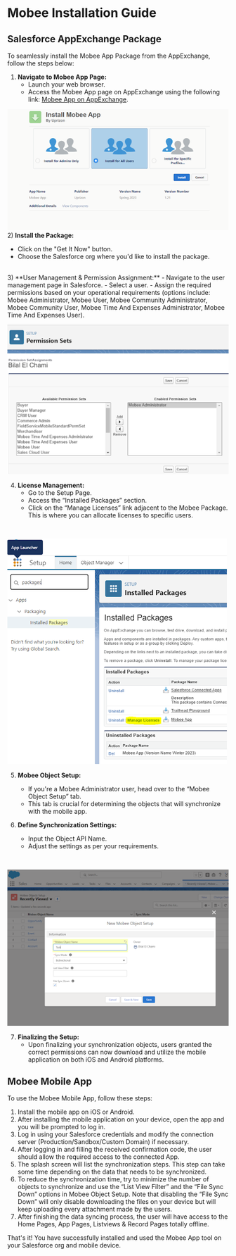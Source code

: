 # Mobee Installation Guide

## Salesforce AppExchange Package

To seamlessly install the Mobee App Package from the AppExchange, follow the steps below:

1) **Navigate to Mobee App Page:**
   - Launch your web browser.
   - Access the Mobee App page on AppExchange using the following link: [Mobee App on AppExchange](https://appexchange.salesforce.com/appxListingDetail?listingId=a0N3u00000ONmC7EAL&tab=e).
   
![Sample Image](./img/app_exchange.png)
<br />
2) **Install the Package:**
   - Click on the "Get It Now" button.
   - Choose the Salesforce org where you'd like to install the package.
<br />
3) **User Management & Permission Assignment:**
   - Navigate to the user management page in Salesforce.
   - Select a user.
   - Assign the required permissions based on your operational requirements (options include: Mobee Administrator, Mobee User, Mobee Community Administrator, Mobee Community User, Mobee Time And Expenses Administrator, Mobee Time And Expenses User).
<br />

![Sample Image](./img/permission.png)
<br />

4) **License Management:**
   - Go to the Setup Page.
   - Access the “Installed Packages” section.
   - Click on the “Manage Licenses” link adjacent to the Mobee Package. This is where you can allocate licenses to specific users.
<br />

![Sample Image](./img/installed_packages.png)
<br />

5) **Mobee Object Setup:**
   - If you're a Mobee Administrator user, head over to the “Mobee Object Setup” tab.
   - This tab is crucial for determining the objects that will synchronize with the mobile app.

6) **Define Synchronization Settings:**
   - Input the Object API Name.
   - Adjust the settings as per your requirements.
<br />

![Sample Image](./img/mobee_object_setup.png)
<br />

7) **Finalizing the Setup:**
   - Upon finalizing your synchronization objects, users granted the correct permissions can now download and utilize the mobile application on both iOS and Android platforms.

## Mobee Mobile App

To use the Mobee Mobile App, follow these steps:

1. Install the mobile app on iOS or Android.
2. After installing the mobile application on your device, open the app and you will be prompted to log in.
3. Log in using your Salesforce credentials and modify the connection server (Production/Sandbox/Custom Domain) if necessary.
4. After logging in and filling the received confirmation code, the user should allow the required access to the connected App.
5. The splash screen will list the synchronization steps. This step can take some time depending on the data that needs to be synchronized.
6. To reduce the synchronization time, try to minimize the number of objects to synchronize and use the “List View Filter” and the “File Sync Down” options in Mobee Object Setup. Note that disabling the “File Sync Down” will only disable downloading the files on your device but will keep uploading every attachment made by the users.
7. After finishing the data syncing process, the user will have access to the Home Pages, App Pages, Listviews & Record Pages totally offline.

That's it! You have successfully installed and used the Mobee App tool on your Salesforce org and mobile device.
